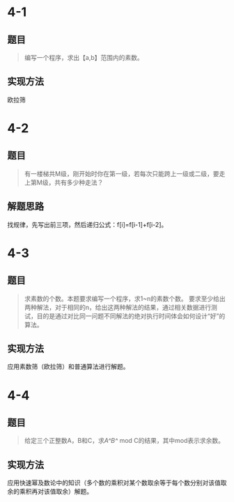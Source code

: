 # 4-1

## 题目

> 编写一个程序，求出【a,b】范围内的素数。

## 实现方法

欧拉筛



# 4-2

## 题目

> 有一楼梯共M级，刚开始时你在第一级，若每次只能跨上一级或二级，要走上第M级，共有多少种走法？

## 解题思路

找规律，先写出前三项，然后递归公式：f[i]=f[i-1]+f[i-2]。



# 4-3

## 题目

> 求素数的个数。本题要求编写一个程序，求1~n的素数个数。 要求至少给出两种解法，对于相同的n，给出这两种解法的结果，通过相关数据进行测试，目的是通过对比同一问题不同解法的绝对执行时间体会如何设计“好”的算法。

## 实现方法

应用素数筛（欧拉筛）和普通算法进行解题。



# 4-4

## 题目

> 给定三个正整数A，B和C，求*A^B^* mod C的结果，其中mod表示求余数。

## 实现方法

应用快速幂及数论中的知识（多个数的乘积对某个数取余等于每个数分别对该值取余的乘积再对该值取余）解题。